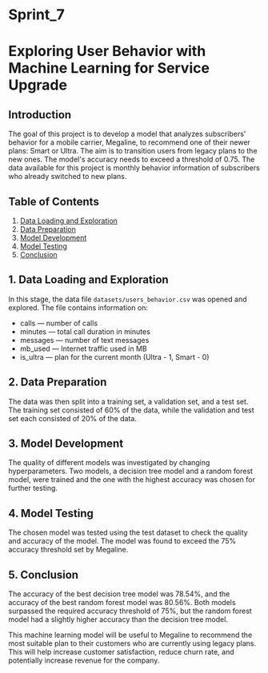 # Sprint_7

# Exploring User Behavior with Machine Learning for Service Upgrade

## Introduction

The goal of this project is to develop a model that analyzes subscribers' behavior for a mobile carrier, Megaline, to recommend one of their newer plans: Smart or Ultra. The aim is to transition users from legacy plans to the new ones. The model's accuracy needs to exceed a threshold of 0.75. The data available for this project is monthly behavior information of subscribers who already switched to new plans.

## Table of Contents

1. [Data Loading and Exploration](#data-loading)
2. [Data Preparation](#data-preparation)
3. [Model Development](#model-development)
4. [Model Testing](#model-testing)
5. [Conclusion](#conclusion)

<a name="data-loading"></a>
## 1. Data Loading and Exploration

In this stage, the data file `datasets/users_behavior.csv` was opened and explored. The file contains information on:
- calls — number of calls
- minutes — total call duration in minutes
- messages — number of text messages
- mb_used — Internet traffic used in MB
- is_ultra — plan for the current month (Ultra - 1, Smart - 0)

<a name="data-preparation"></a>
## 2. Data Preparation

The data was then split into a training set, a validation set, and a test set. The training set consisted of 60% of the data, while the validation and test set each consisted of 20% of the data. 

<a name="model-development"></a>
## 3. Model Development

The quality of different models was investigated by changing hyperparameters. Two models, a decision tree model and a random forest model, were trained and the one with the highest accuracy was chosen for further testing. 

<a name="model-testing"></a>
## 4. Model Testing

The chosen model was tested using the test dataset to check the quality and accuracy of the model. The model was found to exceed the 75% accuracy threshold set by Megaline. 

<a name="conclusion"></a>
## 5. Conclusion

The accuracy of the best decision tree model was 78.54%, and the accuracy of the best random forest model was 80.56%. Both models surpassed the required accuracy threshold of 75%, but the random forest model had a slightly higher accuracy than the decision tree model.

This machine learning model will be useful to Megaline to recommend the most suitable plan to their customers who are currently using legacy plans. This will help increase customer satisfaction, reduce churn rate, and potentially increase revenue for the company.
